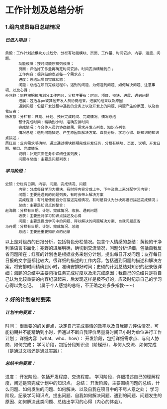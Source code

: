 # 工作计划及总结分析
### 1.组内成员每日总结情况
##### 已进入项目：
    黄毅：工作计划按模块方式划分，分栏有功能模块、页面、工作量、时间安排、内容、进度、问题。
          功能模块：按时间顺序排列模块；
          页面：评估好工作量再确定时间安排，时间安排精确到日；
          工作内容：很详细的表述每一个需求点；
          进度：总结出项目完成状态；
          问题：总结在项目完成过程中，遇到的问题、为何遇到问题、如何解决问题、注意事项、以及心得；
    孙兆野：同样根据模块划分工作内容，分栏主要有：时间、项目、模块、进展、遇到问题
          进展：包括与pm或其他开发人员协商结果，进展的结果以及原因
          遇到问题：包括开发过程中遇到的业务上以及开发上的问题、问题产生的原因、以及自我反省；
    杨友存：分栏有：日期、计划、预计完成时间、完成情况、情况总结
          预计完成时间：精确到小时，准确安排时间
          完成情况：与合作人员的协商结果、需求开发点列表、知识点列表
          情况总结：遇到问题描述、产生原因及解决方案、自我分析、学习心得、新知识的知识点描述；
    周红豆：业务需求明确时，通过通过模块排期完成开发任务，分栏有模块、页面、说明、开发日期、接口、完成情况
          说明：补充页面任务中详细任务列表；
          问题与总结：主要是问题列表；
##### 学习阶段：
    史硕：分栏有日期、内容、问题、完成情况、问题
          内容：分成每日学习大模块，有时将内容分成上午、下午及晚上来分配学习内容；
          问题：主要是遇到的问题列表，有时会带上解决方案
          完成程度：有时是使用百分百描述完成情况，有时是将认为分块再进行描述完成情况；
          总结：主要是知识点的整合；
    赵海鹏：分栏有日期、计划、完成情况、收获、遇到问题
          收获：主要是对学习知识点描述及心得
          问题：主要是提出学习中的问题、得以解决的问题解决方案、自我问题反省
    马丹妮：分栏有日期、计划、完成情况、总结
          总结：主要是重要知识点的纪录
以上是对组员的日报分析，包括特色分栏情况。包含个人情感的总结：黄毅的干净利落语言书面化；兆野的进展明确，确切到交流情况，问题分析详细，包括自我反省问题所在；红豆的计划也是根据业务来划分计划，提出每日开发问题；友存每日日报的文字量都比较大，很详细的描述的工作内容，包括遇到问题的描述和解决方案，将安排时间精确到小时，准确安排好时间；史硕的计划总结对知识的纪录很详细；海鹏的总结中主要包括任务完成程度以及未完成原因；我自己的总结只是将自己认为比较重要的内容纪录起来，后发现这样是极不好的，应及时纪录自己的学习心得以免忘记。
（属于个人感觉的总结，不正确之处多多指教～～）
### 2.好的计划总结要素
##### 计划中的要素：
  时间：
    很重要的的关键点，决定自己完成事情的效率以及自我能力评估情况，可能初期并不能精确到小时，但通过不断自我评价尽量将时间已小时为单位进行工作计划；
  详细内容（what、who、how）：
    开发阶段，包括详细需求点、与何人协商、如何完成；
    学习阶段，包括分段知识点（阶梯形）、与何人交流、如何完成（是通过文档还是通过实践）；

##### 总结中的要素：
  进度：
    开发阶段，包括开发程度、交流程度。
    学习阶段，详细描述自己的理解程度，阐述是否完成计划中的知识点。
  总结：
    开发阶段，主要围绕问题的总结，什么问题、如何发生的问题、如何解决、以及自我在项目中的不尽人意之处；
    学习阶段，纪录学习知识点，提出问题、自我如何解决问题、遇到的问题、问题发生的原因、如何解决此类问题、总结出学习的心得（内心的体会）。
       
